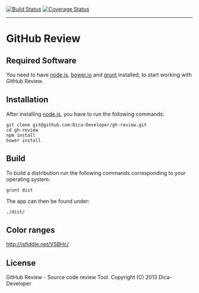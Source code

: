 [![Build Status](https://travis-ci.org/Dica-Developer/gh-review.png?branch=master)](https://travis-ci.org/Dica-Developer/gh-review)  [![Coverage Status](https://coveralls.io/repos/Dica-Developer/gh-review/badge.png?branch=master)](https://coveralls.io/r/Dica-Developer/gh-review?branch=master)
- - -
# GitHub Review #


## Required Software ##

You need to have [node.js](http://nodejs.org/ "Node.js"), [bower.io](http://bower.io/) and [grunt](http://gruntjs.com/) installed, to start working with GitHub Review.

## Installation ##

After installing [node.js](http://nodejs.org/ "Node.js"), you have to run the following commands:

    git clone git@github.com:Dica-Developer/gh-review.git
    cd gh-review
    npm install
    bower install

## Build ##

To build a distribution run the following commands corresponding to your operating system:

    grunt dist

The app can then be found under:

    ./dist/

## Color ranges ##

http://jsfiddle.net/V5BHc/

## License ##

GitHub Review - Source code review Tool.
Copyright (C) 2013  Dica-Developer